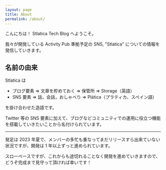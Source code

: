 ```yaml
---
layout: page
title: About
permalink: /about/
---
```


こんにちは！ Stlatica Tech Blog へようこそ。

我々が開発している Activity Pub 準拠予定の SNS, "Stlatica" についての情報を発信していきます。

## 名前の由来

Stlatica は

- ブログ要素 ⇒ 文章を貯めておく ⇒ 保管所 ⇒ Storage（英語）
- SNS 要素 ⇒ 話，会話，おしゃべり ⇒ Plática（プラティカ、スペイン語）

を掛け合わせた造語です。

Twitter 等の SNS 要素に加えて、ブログなどコミュニティでの運用に役立つ機能を搭載していきたいことから名付けられています。

---

発足は 2023 年夏で、メンバーの多忙も重なってまだリリースすら出来ていない状況ですが、開発は 1 年以上ずっと進められています。

スローペースですが、これからも途切れることなく開発を進めていきますので、どうぞ完成まで見守って頂ければ幸いです！
